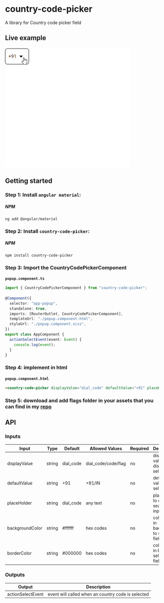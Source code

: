 # country-code-picker

A library for Country code picker field

## Live example

<img src="src/assets/sample.gif" alt="Live example"> </a>

## Getting started

### Step 1: Install `angular material`:

##### NPM

```shell
ng add @angular/material
```

### Step 2: Install `country-code-picker`:

##### NPM

```shell
npm install country-code-picker
```

### Step 3: Import the CountryCodePickerComponent

**`popup.component.ts`**

```typescript
import { CountryCodePickerComponent } from "country-code-picker";

@Component({
  selector: "app-popup",
  standalone: true,
  imports: [RouterOutlet, CountryCodePickerComponent],
  templateUrl: "./popup.component.html",
  styleUrl: "./popup.component.scss",
})
export class AppComponent {
  actionSelectEvent(event: Event) {
    console.log(event);
  }
}
```

### Step 4: implement in html

**`popup.component.html`**

```html
<country-code-picker displayValue="dial_code" defaultValue="+91" placeHolder="search" backgroundColor="#ffffff" borderColor="#000000" (actionSelectEvent)="actionSelectEvent($event)"></country-code-picker>
```

### Step 5: download and add flags folder in your assets that you can find in my [repo](https://github.com/venkatesh-babu/country-code-picker)

## API

### Inputs

| Input           | Type   | Default   | Allowed Values      | Required | Description                                   |
| --------------- | ------ | --------- | ------------------- | -------- | --------------------------------------------- |
| displayValue    | string | dial_code | dial_code/code/flag | no       | display value that display in select field    |
| defaultValue    | string | +91       | +91/IN              | no       | default value to be selected                  |
| placeHolder     | string | dial_code | any text            | no       | placeholder to display in search input        |
| backgroundColor | string | #ffffff   | hex codes           | no       | color to add in background to selection field |
| borderColor     | string | #000000   | hex codes           | no       | color to add in border to selection field     |

### Outputs

| Output            | Description                                        |
| ----------------- | -------------------------------------------------- |
| actionSelectEvent | event will called when an country code is selected |
